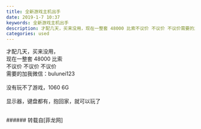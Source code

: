 ```yaml
---
title: 全新游戏主机出手
date: 2019-1-7 10:37
keywords: 全新游戏主机出手
description: 才配几天，买来没用，现在一整套 48000 比索不议价 不议价 不议价需要的加我微信：bulunei123没有玩不了游戏，1060 6G显示器，键盘都有，抱回家，就可以玩了
categories: used
---
```

<td class="t_f" id="postmessage_2629989">

才配几天，买来没用，<br/>
现在一整套 48000 比索<br/>
不议价 不议价 不议价<br/>
需要的加我微信：bulunei123<br/>
<br/>
没有玩不了游戏，1060 6G<br/>
<br/>
显示器，键盘都有，抱回家，就可以玩了<br/>
<img alt="" border="0" class="zoom" data-cf-modified-c409779867e7b0aa36769df7-="" file="http://www.flw.ph/data/appbyme/upload/image/201901/07/QXwP1qDkIzN8.jpg" id="aimg_SK81W" lazyloadthumb="1" onclick="" onmouseover="" src="http://www.flw.ph/data/appbyme/upload/image/201901/07/QXwP1qDkIzN8.jpg"/><br/>
<br/>
</td>
###### 转载自[菲龙网]